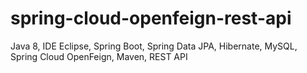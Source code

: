 # spring-cloud-openfeign-rest-api
Java 8, IDE Eclipse, Spring Boot, Spring Data JPA, Hibernate, MySQL, Spring Cloud OpenFeign, Maven, REST API  
